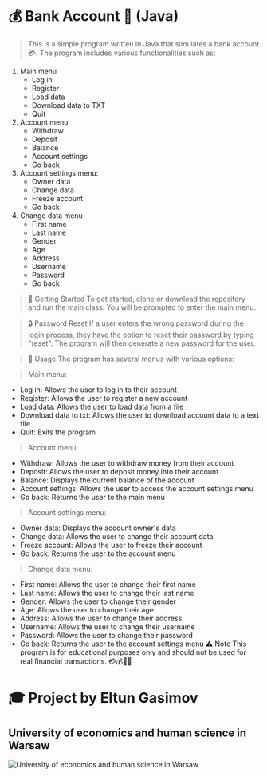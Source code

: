 # 💰 Bank Account 🏦 (Java)
>This is a simple program written in Java that simulates a bank account 💳. The program includes various functionalities such as:

1) Main menu
   - Log in
   - Register
   - Load data
   - Download data to TXT
   - Quit
2) Account menu
    - Withdraw
    - Deposit
    - Balance
    - Account settings
    - Go back
3) Account settings menu: 
    - Owner data
    - Change data 
    - Freeze account 
    - Go back
3) Change data menu
    - First name
    - Last name
    - Gender
    - Age
    - Address
    - Username
    - Password
    - Go back
>🚀 Getting Started
To get started, clone or download the repository and run the main class. You will be prompted to enter the main menu.

>🔒 Password Reset
If a user enters the wrong password during the login process, they have the option to reset their password by typing "reset". The program will then generate a new password for the user.

>📖 Usage
The program has several menus with various options:

> Main menu:
- Log in: Allows the user to log in to their account
- Register: Allows the user to register a new account
- Load data: Allows the user to load data from a file
- Download data to txt: Allows the user to download account data to a text file
- Quit: Exits the program
> Account menu:
- Withdraw: Allows the user to withdraw money from their account
- Deposit: Allows the user to deposit money into their account
- Balance: Displays the current balance of the account
- Account settings: Allows the user to access the account settings menu
- Go back: Returns the user to the main menu
> Account settings menu:
- Owner data: Displays the account owner's data
- Change data: Allows the user to change their account data
- Freeze account: Allows the user to freeze their account
- Go back: Returns the user to the account menu
> Change data menu:
- First name: Allows the user to change their first name
- Last name: Allows the user to change their last name
- Gender: Allows the user to change their gender
- Age: Allows the user to change their age
- Address: Allows the user to change their address
- Username: Allows the user to change their username
- Password: Allows the user to change their password
- Go back: Returns the user to the account settings menu
⚠️ Note
This program is for educational purposes only and should not be used for real financial transactions. 💳💰💸💴

# 🎓 Project by Eltun Gasimov 
## University of economics and human science in Warsaw
![University of economics and human science in Warsaw](https://www.ue.waw.pl/wp-content/themes/ue/img/logo.svg)
